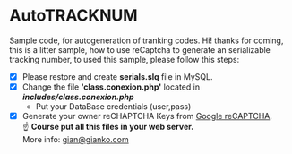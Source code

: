 # AutoTRACKNUM
Sample code, for autogeneration of tranking codes.
Hi! thanks for coming, this is a litter sample, how to use reCaptcha to generate an serializable tracking number, 
to used this sample, please follow this steps:
- [x] Please  restore and create **serials.slq** file in MySQL.
- [x] Change the file **'class.conexion.php'** located in ***includes/class.conexion.php***
   - Put your DataBase credentials (user,pass)
- [x] Generate your owner reCHAPTCHA Keys from [Google reCAPTCHA](https://developers.google.com/recaptcha/).<br>
:point_up: **Course put all this files in your web server.**<br>
More info: <a href="mailto://gian@gianko.com">gian@gianko.com</a>

